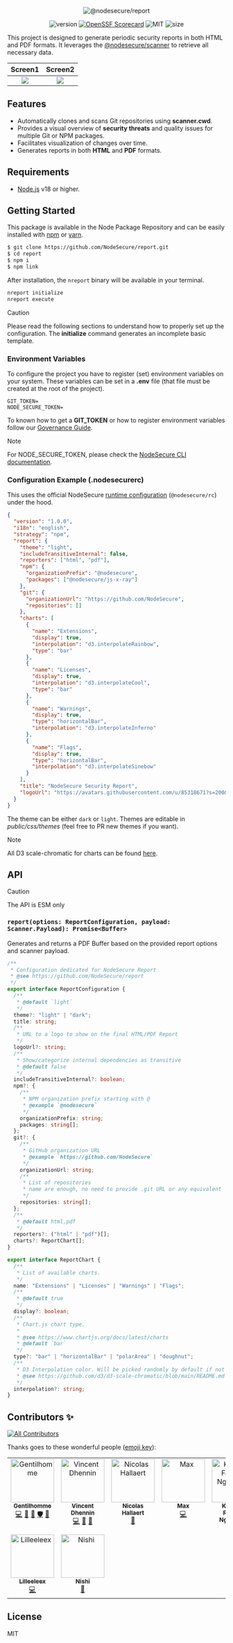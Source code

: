 <p align="center">
  <img src="https://user-images.githubusercontent.com/4438263/226182740-5da22495-8a32-4d5e-b5b3-95cafcd13d38.jpg" alt="@nodesecure/report">
</p>

<div align="center">

![version](https://img.shields.io/badge/dynamic/json.svg?style=for-the-badge&url=https://raw.githubusercontent.com/NodeSecure/report/master/package.json&query=$.version&label=Version)
[![OpenSSF
Scorecard](https://api.securityscorecards.dev/projects/github.com/NodeSecure/report/badge?style=for-the-badge)](https://api.securityscorecards.dev/projects/github.com/NodeSecure/report)
![MIT](https://img.shields.io/github/license/NodeSecure/report.svg?style=for-the-badge)
![size](https://img.shields.io/github/languages/code-size/NodeSecure/report?style=for-the-badge)

</div>

This project is designed to generate periodic security reports in both HTML and PDF formats. It leverages the [@nodesecure/scanner](https://github.com/NodeSecure/scanner)  to retrieve all necessary data.

|               Screen1                |               Screen2                |
| :----------------------------------: | :----------------------------------: |
| ![](https://i.imgur.com/Jhr76Ef.jpg) | ![](https://i.imgur.com/OmV7Al6.jpg) |

## Features

- Automatically clones and scans Git repositories using **scanner.cwd**.
- Provides a visual overview of **security threats** and quality issues for multiple Git or NPM packages.
- Facilitates visualization of changes over time.
- Generates reports in both **HTML** and **PDF** formats.

## Requirements

- [Node.js](https://nodejs.org/en/) v18 or higher.

## Getting Started

This package is available in the Node Package Repository and can be easily installed with [npm](https://docs.npmjs.com/getting-started/what-is-npm) or [yarn](https://yarnpkg.com).

```bash
$ git clone https://github.com/NodeSecure/report.git
$ cd report
$ npm i
$ npm link
```

After installation, the `nreport` binary will be available in your terminal.

```bash
nreport initialize
nreport execute
```

> [!CAUTION]
> Please read the following sections to understand how to properly set up the configuration. The **initialize** command generates an incomplete basic template.

### Environment Variables

To configure the project you have to register (set) environment variables on your system. These variables can be set in a **.env** file (that file must be created at the root of the project).

```
GIT_TOKEN=
NODE_SECURE_TOKEN=
```

To known how to get a **GIT_TOKEN** or how to register environment variables follow our [Governance Guide](https://github.com/SlimIO/Governance/blob/master/docs/tooling.md#environment-variables).

> [!NOTE]
> For NODE_SECURE_TOKEN, please check the [NodeSecure CLI documentation](https://github.com/NodeSecure/cli?tab=readme-ov-file#private-registry--verdaccio).

### Configuration Example (.nodesecurerc)

This uses the official NodeSecure [runtime configuration](https://github.com/NodeSecure/rc) (`@nodesecure/rc`) under the hood.

```json
{
  "version": "1.0.0",
  "i18n": "english",
  "strategy": "npm",
  "report": {
    "theme": "light",
    "includeTransitiveInternal": false,
    "reporters": ["html", "pdf"],
    "npm": {
      "organizationPrefix": "@nodesecure",
      "packages": ["@nodesecure/js-x-ray"]
    },
    "git": {
      "organizationUrl": "https://github.com/NodeSecure",
      "repositories": []
    },
    "charts": [
      {
        "name": "Extensions",
        "display": true,
        "interpolation": "d3.interpolateRainbow",
        "type": "bar"
      },
      {
        "name": "Licenses",
        "display": true,
        "interpolation": "d3.interpolateCool",
        "type": "bar"
      },
      {
        "name": "Warnings",
        "display": true,
        "type": "horizontalBar",
        "interpolation": "d3.interpolateInferno"
      },
      {
        "name": "Flags",
        "display": true,
        "type": "horizontalBar",
        "interpolation": "d3.interpolateSinebow"
      }
    ],
    "title": "NodeSecure Security Report",
    "logoUrl": "https://avatars.githubusercontent.com/u/85318671?s=200&v=4"
  }
}
```

The theme can be either `dark` or `light`. Themes are editable in _public/css/themes_ (feel free to PR new themes if you want).

> [!NOTE]
> All D3 scale-chromatic for charts can be found [here](https://github.com/d3/d3-scale-chromatic/blob/master/README.md).

## API

> [!CAUTION]
> The API is ESM only

### `report(options: ReportConfiguration, payload: Scanner.Payload): Promise<Buffer>`

Generates and returns a PDF Buffer based on the provided report options and scanner payload.

```ts
/**
 * Configuration dedicated for NodeSecure Report
 * @see https://github.com/NodeSecure/report
 */
export interface ReportConfiguration {
  /**
   * @default `light`
   */
  theme?: "light" | "dark";
  title: string;
  /**
   * URL to a logo to show on the final HTML/PDF Report
   */
  logoUrl?: string;
  /**
   * Show/categorize internal dependencies as transitive
   * @default false
   */
  includeTransitiveInternal?: boolean;
  npm?: {
    /**
     * NPM organization prefix starting with @
     * @example `@nodesecure`
     */
    organizationPrefix: string;
    packages: string[];
  };
  git?: {
    /**
     * GitHub organization URL
     * @example `https://github.com/NodeSecure`
     */
    organizationUrl: string;
    /**
     * List of repositories
     * name are enough, no need to provide .git URL or any equivalent
     */
    repositories: string[];
  };
  /**
   * @default html,pdf
   */
  reporters?: ("html" | "pdf")[];
  charts?: ReportChart[];
}

export interface ReportChart {
  /**
   * List of available charts.
   */
  name: "Extensions" | "Licenses" | "Warnings" | "Flags";
  /**
   * @default true
   */
  display?: boolean;
  /**
   * Chart.js chart type.
   *
   * @see https://www.chartjs.org/docs/latest/charts
   * @default `bar`
   */
  type?: "bar" | "horizontalBar" | "polarArea" | "doughnut";
  /**
   * D3 Interpolation color. Will be picked randomly by default if not provided.
   * @see https://github.com/d3/d3-scale-chromatic/blob/main/README.md
   */
  interpolation?: string;
}
```

## Contributors ✨

<!-- ALL-CONTRIBUTORS-BADGE:START - Do not remove or modify this section -->
[![All Contributors](https://img.shields.io/badge/all_contributors-9-orange.svg?style=flat-square)](#contributors-)
<!-- ALL-CONTRIBUTORS-BADGE:END -->

Thanks goes to these wonderful people ([emoji key](https://allcontributors.org/docs/en/emoji-key)):

<!-- ALL-CONTRIBUTORS-LIST:START - Do not remove or modify this section -->
<!-- prettier-ignore-start -->
<!-- markdownlint-disable -->
<table>
  <tbody>
    <tr>
      <td align="center" valign="top" width="14.28%"><a href="https://www.linkedin.com/in/thomas-gentilhomme/"><img src="https://avatars.githubusercontent.com/u/4438263?v=4?s=100" width="100px;" alt="Gentilhomme"/><br /><sub><b>Gentilhomme</b></sub></a><br /><a href="https://github.com/NodeSecure/report/commits?author=fraxken" title="Code">💻</a> <a href="https://github.com/NodeSecure/report/commits?author=fraxken" title="Documentation">📖</a> <a href="https://github.com/NodeSecure/report/pulls?q=is%3Apr+reviewed-by%3Afraxken" title="Reviewed Pull Requests">👀</a> <a href="#security-fraxken" title="Security">🛡️</a> <a href="https://github.com/NodeSecure/report/issues?q=author%3Afraxken" title="Bug reports">🐛</a></td>
      <td align="center" valign="top" width="14.28%"><a href="https://github.com/Kawacrepe"><img src="https://avatars.githubusercontent.com/u/40260517?v=4?s=100" width="100px;" alt="Vincent Dhennin"/><br /><sub><b>Vincent Dhennin</b></sub></a><br /><a href="https://github.com/NodeSecure/report/commits?author=Kawacrepe" title="Code">💻</a> <a href="https://github.com/NodeSecure/report/commits?author=Kawacrepe" title="Documentation">📖</a> <a href="https://github.com/NodeSecure/report/pulls?q=is%3Apr+reviewed-by%3AKawacrepe" title="Reviewed Pull Requests">👀</a></td>
      <td align="center" valign="top" width="14.28%"><a href="https://github.com/Rossb0b"><img src="https://avatars.githubusercontent.com/u/39910164?v=4?s=100" width="100px;" alt="Nicolas Hallaert"/><br /><sub><b>Nicolas Hallaert</b></sub></a><br /><a href="https://github.com/NodeSecure/report/commits?author=Rossb0b" title="Documentation">📖</a></td>
      <td align="center" valign="top" width="14.28%"><a href="https://github.com/Max2810"><img src="https://avatars.githubusercontent.com/u/53535185?v=4?s=100" width="100px;" alt="Max"/><br /><sub><b>Max</b></sub></a><br /><a href="https://github.com/NodeSecure/report/commits?author=Max2810" title="Code">💻</a></td>
      <td align="center" valign="top" width="14.28%"><a href="https://github.com/fabnguess"><img src="https://avatars.githubusercontent.com/u/72697416?v=4?s=100" width="100px;" alt="Kouadio Fabrice Nguessan"/><br /><sub><b>Kouadio Fabrice Nguessan</b></sub></a><br /><a href="#maintenance-fabnguess" title="Maintenance">🚧</a></td>
      <td align="center" valign="top" width="14.28%"><a href="https://github.com/halcin"><img src="https://avatars.githubusercontent.com/u/7302407?v=4?s=100" width="100px;" alt="halcin"/><br /><sub><b>halcin</b></sub></a><br /><a href="https://github.com/NodeSecure/report/issues?q=author%3Ahalcin" title="Bug reports">🐛</a> <a href="https://github.com/NodeSecure/report/commits?author=halcin" title="Code">💻</a> <a href="#a11y-halcin" title="Accessibility">️️️️♿️</a></td>
      <td align="center" valign="top" width="14.28%"><a href="https://github.com/PierreDemailly"><img src="https://avatars.githubusercontent.com/u/39910767?v=4?s=100" width="100px;" alt="PierreDemailly"/><br /><sub><b>PierreDemailly</b></sub></a><br /><a href="https://github.com/NodeSecure/report/commits?author=PierreDemailly" title="Code">💻</a></td>
    </tr>
    <tr>
      <td align="center" valign="top" width="14.28%"><a href="https://github.com/lilleeleex"><img src="https://avatars.githubusercontent.com/u/55240847?v=4?s=100" width="100px;" alt="Lilleeleex"/><br /><sub><b>Lilleeleex</b></sub></a><br /><a href="https://github.com/NodeSecure/report/commits?author=lilleeleex" title="Code">💻</a></td>
      <td align="center" valign="top" width="14.28%"><a href="https://www.linkedin.com/in/nk-3906b7206/"><img src="https://avatars.githubusercontent.com/u/46855953?v=4?s=100" width="100px;" alt="Nishi"/><br /><sub><b>Nishi</b></sub></a><br /><a href="https://github.com/NodeSecure/report/commits?author=Nishi46" title="Documentation">📖</a></td>
    </tr>
  </tbody>
</table>

<!-- markdownlint-restore -->
<!-- prettier-ignore-end -->

<!-- ALL-CONTRIBUTORS-LIST:END -->

## License

MIT
